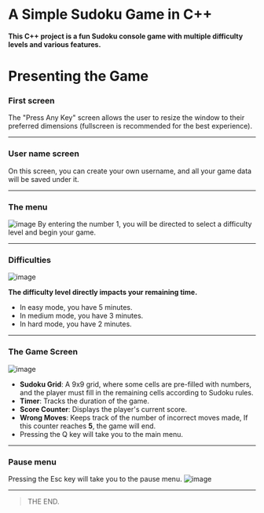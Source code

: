 # A Simple Sudoku Game in C++
**This C++ project is a fun Sudoku console game with multiple difficulty levels and various features.**
# Presenting the Game
### First screen
The "Press Any Key" screen allows the user to resize the window to their preferred dimensions (fullscreen is recommended for the best experience).
***
### User name screen
On this screen, you can create your own username, and all your game data will be saved under it.
***
### The menu
![image](https://github.com/user-attachments/assets/b945132c-6726-4455-82f5-855be60f85ab)
By entering the number 1, you will be directed to select a difficulty level and begin your game.
***
### Difficulties
![image](https://github.com/user-attachments/assets/e25228ae-939e-48d3-902c-5d0a9aa02033)

**The difficulty level directly impacts your remaining time.**
+ In easy mode, you have 5 minutes.
+ In medium mode, you have 3 minutes.
+ In hard mode, you have 2 minutes.
---
### The Game Screen
![image](https://github.com/user-attachments/assets/a460e2be-ad9d-4edd-ae8b-52dda18520d7)
- **Sudoku Grid**: A 9x9 grid, where some cells are pre-filled with numbers, and the player must fill in the remaining cells according to Sudoku rules.
- **Timer**: Tracks the duration of the game.
- **Score Counter**: Displays the player's current score.
- **Wrong Moves**: Keeps track of the number of incorrect moves made, If this counter reaches **5**, the game will end.
- Pressing the Q key will take you to the main menu.
---
### Pause menu
Pressing the Esc key will take you to the pause menu.
![image](https://github.com/user-attachments/assets/dc967b57-9af3-4c2d-b54e-5ab59143e3cb)
***
>THE END.



